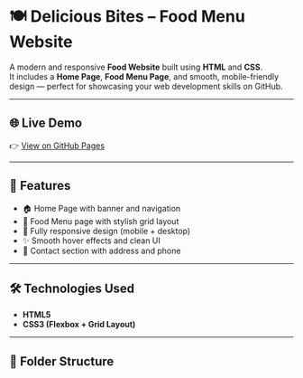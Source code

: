 # 🍽️ Delicious Bites – Food Menu Website

A modern and responsive **Food Website** built using **HTML** and **CSS**.  
It includes a **Home Page**, **Food Menu Page**, and smooth, mobile-friendly design — perfect for showcasing your web development skills on GitHub.

---

## 🌐 Live Demo
👉 [View on GitHub Pages](https://pugazhmani05.github.io/foodsmenu-simple-websites/)


---

## 🧠 Features
- 🏠 Home Page with banner and navigation  
- 🍕 Food Menu page with stylish grid layout  
- 📱 Fully responsive design (mobile + desktop)  
- ✨ Smooth hover effects and clean UI  
- 💬 Contact section with address and phone  

---

## 🛠️ Technologies Used
- **HTML5**
- **CSS3 (Flexbox + Grid Layout)**

---

## 📂 Folder Structure
